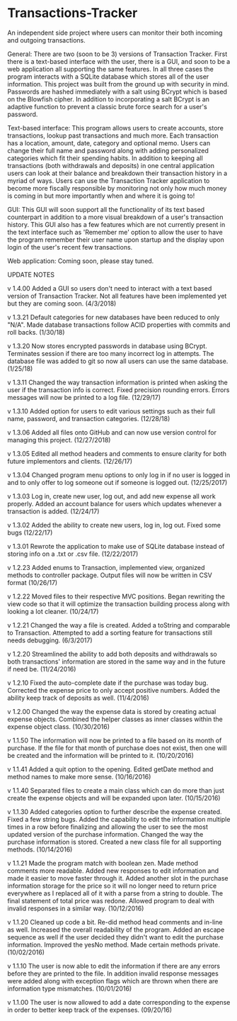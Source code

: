 # Transactions-Tracker
An independent side project where users can monitor their both incoming and outgoing transactions.

General:
There are two (soon to be 3) versions of Transaction Tracker. First there is a text-based interface
with the user, there is a GUI, and soon to be a web application all supporting the same features. 
In all three cases the program interacts with a SQLite database which stores all of the user
information. This project was built from the ground up with security in mind. Passwords are
hashed immediately with a salt using BCrypt which is based on the Blowfish cipher. In addition
to incorporating a salt BCrypt is an adaptive function to prevent a classic brute force search
for a user's password.

Text-based interface:
This program allows users to create accounts, store transactions, lookup past transactions and much
more. Each transaction has a location, amount, date, category and optional memo. Users can change
their full name and password along with adding personalized categories which fit their spending 
habits. In addition to keeping all transactions (both withdrawals and deposits) in one central 
application users can look at their balance and breakdown their transaction history in a myriad of
ways. Users can use the Transaction Tracker application to become more fiscally responsible by 
monitoring not only how much money is coming in but more importantly when and where it is going to!

GUI:
This GUI will soon support all the functionality of its text based counterpart in addition to 
a more visual breakdown of a user's transaction history. This GUI also has a few features which
are not currently present in the text interface such as 'Remember me' option to allow the user
to have the program remember their user name upon startup and the display upon login of the user's
recent few transactions.

Web application:
Coming soon, please stay tuned.

UPDATE NOTES

v 1.4.00 Added a GUI so users don't need to interact with a text based version of Transaction 
	Tracker. Not all features have been implemented yet but they are coming soon. (4/3/2018)

v 1.3.21 Default categories for new databases have been reduced to only "N/A". Made database
	transactions follow ACID properties with commits and roll backs. (1/30/18)

v 1.3.20 Now stores encrypted passwords in database using BCrypt. Terminates session if there are 
	too many incorrect log in attempts. The database file was added to git so now all users can use 
	the same database. (1/25/18)

v 1.3.11 Changed the way transaction information is printed when asking the user if the transaction
	info is correct. Fixed precision rounding errors. Errors messages will now be printed to a log 
	file. (12/29/17)

v 1.3.10 Added option for users to edit various settings such as their full name, password, and
	transaction categories. (12/28/18)
	
v 1.3.06 Added all files onto GitHub and can now use version control for managing this project.
	(12/27/2018)

v 1.3.05 Edited all method headers and comments to ensure clarity for both future implementors and
	clients. (12/26/17)

v 1.3.04 Changed program menu options to only log in if no user is logged in and to only offer
	to log someone out if someone is logged out. (12/25/2017)

v 1.3.03 Log in, create new user, log out, and add new expense all work properly. Added an
	account balance for users which updates whenever a transaction is added. (12/24/17)

v 1.3.02 Added the ability to create new users, log in, log out. Fixed some bugs (12/22/17)

v 1.3.01 Rewrote the application to make use of SQLite database instead of storing info on a 
	.txt or .csv file. (12/22/2017)

v 1.2.23 Added enums to Transaction, implemented view, organized methods to controller package. 
	Output files will now be written in CSV format (10/26/17)

v 1.2.22 Moved files to their respective MVC positions. Began rewriting the view code so that
	it will optimize the transaction building process along with looking a lot cleaner. (10/24/17)

v 1.2.21 Changed the way a file is created. Added a toString and comparable to
 	 Transaction. Attempted to add a sorting feature for transactions still 
 	 needs debugging. (6/3/2017)

v 1.2.20 Streamlined the ability to add both deposits and withdrawals so both
     transactions' information are stored in the same way and in the future
     if need be. (11/24/2016)

v 1.2.10 Fixed the auto-complete date if the purchase was today bug. Corrected
     the expense price to only accept positive numbers. Added the ability
     keep track of deposits as well. (11/4/2016)

v 1.2.00 Changed the way the expense data is stored by creating actual expense 
     objects. Combined the helper classes as inner classes within the 
     expense object class. (10/30/2016)

v 1.1.50 The information will now be printed to a file based on its month of
     purchase. If the file for that month of purchase does not exist, then
     one will be created and the information will be printed to it. 
     (10/20/2016)

v 1.1.41 Added a quit option to the opening. Edited getDate method and method 
     names to make more sense. (10/16/2016)

v 1.1.40 Separated files to create a main class which can do more than just
     create the expense objects and will be expanded upon later. 
     (10/15/2016)

v 1.1.30  Added categories option to further describe the expense created. 
      Fixed a few string bugs. Added the capability to edit the information
      multiple times in a row before finalizing and allowing the user to
      see the most updated version of the purchase information. Changed the
      way the purchase information is stored. Created a new class file for
      all supporting methods. (10/14/2016)

v 1.1.21  Made the program match with boolean zen. Made method comments more
      readable. Added new responses to edit information and made it easier
      to move faster through it. Added another slot in the purchase 
      information storage for the price so it will no longer need to return
      price everywhere as I replaced all of it with a parse from a string 
      to double. The final statement of total price was redone. Allowed
      program to deal with invalid responses in a similar way.
      (10/12/2016)

v 1.1.20  Cleaned up code a bit. Re-did method head comments and in-line
      as well. Increased the overall readability of the program. Added an
      escape sequence as well if the user decided they didn't want to edit
      the purchase information. Improved the yesNo method. Made certain
      methods private. (10/02/2016)

v 1.1.10  The user is now able to edit the information if there are any errors 
      before they are printed to the file. In addition invalid response 
      messages were added along with exception flags which are thrown when 
      there are information type mismatches. (10/01/2016)

v 1.1.00  The user is now allowed to add a date corresponding to the expense in
      order to better keep track of the expenses. (09/20/16)
